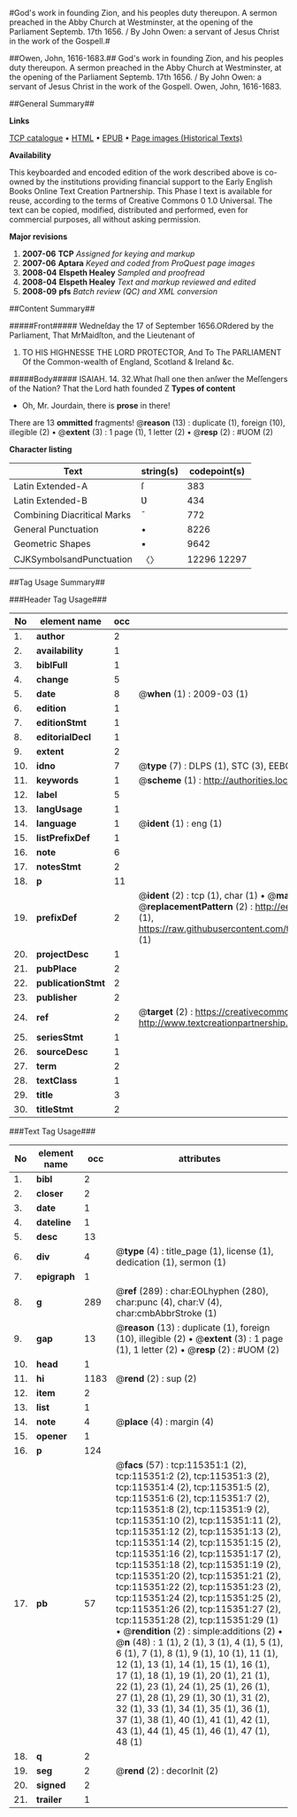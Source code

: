 #God's work in founding Zion, and his peoples duty thereupon. A sermon preached in the Abby Church at Westminster, at the opening of the Parliament Septemb. 17th 1656. / By John Owen: a servant of Jesus Christ in the work of the Gospell.#

##Owen, John, 1616-1683.##
God's work in founding Zion, and his peoples duty thereupon. A sermon preached in the Abby Church at Westminster, at the opening of the Parliament Septemb. 17th 1656. / By John Owen: a servant of Jesus Christ in the work of the Gospell.
Owen, John, 1616-1683.

##General Summary##

**Links**

[TCP catalogue](http://www.ota.ox.ac.uk/tcp/)  • 
[HTML](http://tei.it.ox.ac.uk/tcp/Texts-HTML/free/A90/A90269.html)  • 
[EPUB](http://tei.it.ox.ac.uk/tcp/Texts-EPUB/free/A90/A90269.epub) • 
[Page images (Historical Texts)](https://data.historicaltexts.jisc.ac.uk/view?pubId=eebo-99863167e&pageId=eebo-99863167e-115351-1)

**Availability**

This keyboarded and encoded edition of the
	       work described above is co-owned by the institutions
	       providing financial support to the Early English Books
	       Online Text Creation Partnership. This Phase I text is
	       available for reuse, according to the terms of Creative
	       Commons 0 1.0 Universal. The text can be copied,
	       modified, distributed and performed, even for
	       commercial purposes, all without asking permission.

**Major revisions**

1. __2007-06__ __TCP__ *Assigned for keying and markup*
1. __2007-06__ __Aptara__ *Keyed and coded from ProQuest page images*
1. __2008-04__ __Elspeth Healey__ *Sampled and proofread*
1. __2008-04__ __Elspeth Healey__ *Text and markup reviewed and edited*
1. __2008-09__ __pfs__ *Batch review (QC) and XML conversion*

##Content Summary##

#####Front#####
Wedneſday the 17 of September 1656.ORdered by the Parliament,
That MrMaidſton, and the
Lieutenant of
1. TO HIS HIGHNESSE
THE LORD
PROTECTOR,
And To The
PARLIAMENT
Of the Common-wealth of
England, Scotland & Ireland &c.

#####Body#####
ISAIAH. 14. 32.What ſhall one then anſwer the Meſſengers of
the Nation? That the Lord hath founded
Z
**Types of content**

  * Oh, Mr. Jourdain, there is **prose** in there!

There are 13 **ommitted** fragments! 
 @__reason__ (13) : duplicate (1), foreign (10), illegible (2)  •  @__extent__ (3) : 1 page (1), 1 letter (2)  •  @__resp__ (2) : #UOM (2)

**Character listing**


|Text|string(s)|codepoint(s)|
|---|---|---|
|Latin Extended-A|ſ|383|
|Latin Extended-B|Ʋ|434|
|Combining             Diacritical Marks|̄|772|
|General Punctuation|•|8226|
|Geometric Shapes|▪|9642|
|CJKSymbolsandPunctuation|〈〉|12296 12297|

##Tag Usage Summary##

###Header Tag Usage###

|No|element name|occ|attributes|
|---|---|---|---|
|1.|__author__|2||
|2.|__availability__|1||
|3.|__biblFull__|1||
|4.|__change__|5||
|5.|__date__|8| @__when__ (1) : 2009-03 (1)|
|6.|__edition__|1||
|7.|__editionStmt__|1||
|8.|__editorialDecl__|1||
|9.|__extent__|2||
|10.|__idno__|7| @__type__ (7) : DLPS (1), STC (3), EEBO-CITATION (1), PROQUEST (1), VID (1)|
|11.|__keywords__|1| @__scheme__ (1) : http://authorities.loc.gov/ (1)|
|12.|__label__|5||
|13.|__langUsage__|1||
|14.|__language__|1| @__ident__ (1) : eng (1)|
|15.|__listPrefixDef__|1||
|16.|__note__|6||
|17.|__notesStmt__|2||
|18.|__p__|11||
|19.|__prefixDef__|2| @__ident__ (2) : tcp (1), char (1)  •  @__matchPattern__ (2) : ([0-9\-]+):([0-9IVX]+) (1), (.+) (1)  •  @__replacementPattern__ (2) : http://eebo.chadwyck.com/downloadtiff?vid=$1&page=$2 (1), https://raw.githubusercontent.com/textcreationpartnership/Texts/master/tcpchars.xml#$1 (1)|
|20.|__projectDesc__|1||
|21.|__pubPlace__|2||
|22.|__publicationStmt__|2||
|23.|__publisher__|2||
|24.|__ref__|2| @__target__ (2) : https://creativecommons.org/publicdomain/zero/1.0/ (1), http://www.textcreationpartnership.org/docs/. (1)|
|25.|__seriesStmt__|1||
|26.|__sourceDesc__|1||
|27.|__term__|2||
|28.|__textClass__|1||
|29.|__title__|3||
|30.|__titleStmt__|2||


###Text Tag Usage###

|No|element name|occ|attributes|
|---|---|---|---|
|1.|__bibl__|2||
|2.|__closer__|2||
|3.|__date__|1||
|4.|__dateline__|1||
|5.|__desc__|13||
|6.|__div__|4| @__type__ (4) : title_page (1), license (1), dedication (1), sermon (1)|
|7.|__epigraph__|1||
|8.|__g__|289| @__ref__ (289) : char:EOLhyphen (280), char:punc (4), char:V (4), char:cmbAbbrStroke (1)|
|9.|__gap__|13| @__reason__ (13) : duplicate (1), foreign (10), illegible (2)  •  @__extent__ (3) : 1 page (1), 1 letter (2)  •  @__resp__ (2) : #UOM (2)|
|10.|__head__|1||
|11.|__hi__|1183| @__rend__ (2) : sup (2)|
|12.|__item__|2||
|13.|__list__|1||
|14.|__note__|4| @__place__ (4) : margin (4)|
|15.|__opener__|1||
|16.|__p__|124||
|17.|__pb__|57| @__facs__ (57) : tcp:115351:1 (2), tcp:115351:2 (2), tcp:115351:3 (2), tcp:115351:4 (2), tcp:115351:5 (2), tcp:115351:6 (2), tcp:115351:7 (2), tcp:115351:8 (2), tcp:115351:9 (2), tcp:115351:10 (2), tcp:115351:11 (2), tcp:115351:12 (2), tcp:115351:13 (2), tcp:115351:14 (2), tcp:115351:15 (2), tcp:115351:16 (2), tcp:115351:17 (2), tcp:115351:18 (2), tcp:115351:19 (2), tcp:115351:20 (2), tcp:115351:21 (2), tcp:115351:22 (2), tcp:115351:23 (2), tcp:115351:24 (2), tcp:115351:25 (2), tcp:115351:26 (2), tcp:115351:27 (2), tcp:115351:28 (2), tcp:115351:29 (1)  •  @__rendition__ (2) : simple:additions (2)  •  @__n__ (48) : 1 (1), 2 (1), 3 (1), 4 (1), 5 (1), 6 (1), 7 (1), 8 (1), 9 (1), 10 (1), 11 (1), 12 (1), 13 (1), 14 (1), 15 (1), 16 (1), 17 (1), 18 (1), 19 (1), 20 (1), 21 (1), 22 (1), 23 (1), 24 (1), 25 (1), 26 (1), 27 (1), 28 (1), 29 (1), 30 (1), 31 (2), 32 (1), 33 (1), 34 (1), 35 (1), 36 (1), 37 (1), 38 (1), 40 (1), 41 (1), 42 (1), 43 (1), 44 (1), 45 (1), 46 (1), 47 (1), 48 (1)|
|18.|__q__|2||
|19.|__seg__|2| @__rend__ (2) : decorInit (2)|
|20.|__signed__|2||
|21.|__trailer__|1||
